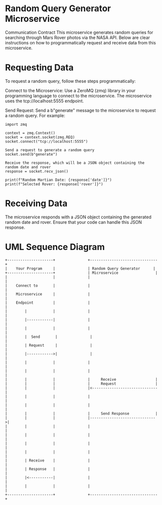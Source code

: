 # Random Query Generator Microservice
Communication Contract
This microservice generates random queries for searching through Mars Rover photos via the NASA API. Below are clear instructions on how to programmatically request and receive data from this microservice.

# Requesting Data
To request a random query, follow these steps programmatically:

Connect to the Microservice: Use a ZeroMQ (zmq) library in your programming language to connect to the microservice. The microservice uses the tcp://localhost:5555 endpoint.

Send Request: Send a b"generate" message to the microservice to request a random query. For example:
```
import zmq

context = zmq.Context()
socket = context.socket(zmq.REQ)
socket.connect("tcp://localhost:5555")

Send a request to generate a random query
socket.send(b"generate")

Receive the response, which will be a JSON object containing the random date and rover
response = socket.recv_json()

print(f"Random Martian Date: {response['date']}")
print(f"Selected Rover: {response['rover']}")
```
# Receiving Data
The microservice responds with a JSON object containing the generated random date and rover. Ensure that your code can handle this JSON response.

# UML Sequence Diagram
```
+---------------------+               +-------------------------------+
|    Your Program     |               | Random Query Generator      |
+---------------------+               | Microservice                 |
|                     |               |                               |
|    Connect to       |               |                               |
|    Microservice     |               |                               |
|    Endpoint         |               |                               |
|        |            |               |                               |
|        |------------|               |                               |
|        |            |               |                               |
|        |  Send       |               |                               |
|        | Request     |               |                               |
|        |------------>|               |                               |
|        |            |               |                               |
|        |            |               |                               |
|        |            |               |     Receive                  |
|        |            |               |     Request                  |
|        |            |               |<------------------------------|
|        |            |               |                               |
|        |            |               |                               |
|        |            |               |     Send Response            |
|        |            |               |------------------------------>|
|        |            |               |                               |
|        |            |               |                               |
|        |            |               |                               |
|        |            |               |                               |
|        | Receive    |               |                               |
|        | Response   |               |                               |
|        |<-----------|               |                               |
|        |            |               |                               |
+---------------------+               +-------------------------------+
```
